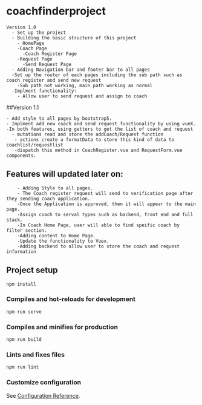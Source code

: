 # coachfinderproject
```
Version 1.0
  - Set up the project
  - Building the basic structure of this project
    - HomePage
    -Coach Page
      -Coach Register Page
    -Request Page
      -Send Request Page
  - Adding Navigation bar and footer bar to all pages
  -Set up the router of each pages including the sub path such as coach register and send new request
    -Sub path not working, main path working as normal
  -Implment functionality:
    - Allow user to send request and assign to coach 
```
##Version 1.1
```
- Add style to all pages by bootstrap5.
- Implment add new coach and send request functionality by using vueX.
-In both features, using getters to get the list of coach and request
  - mutations read and store the addCoach/Request function
   - actions create a formatData to store this kind of data to coachlist/requestlist
   -dispatch this method in CoachRegister.vue and RequestForm.vue components.
```
## Features will updated later on:
```
    - Adding Style to all pages.
    - The Coach register request will send to verification page after they sending coach application.
    -Once the Application is approved, then it will appear to the main page.
    -Assign coach to serval types such as backend, front end and full stack.
    -In Coach Home Page, user will able to find speific coach by filter section.
    -Adding content to Home Page.
    -Update the functionality to Vuex.
    -Adding backend to allow user to store the coach and request information
```
## Project setup
```
npm install
```

### Compiles and hot-reloads for development
```
npm run serve
```

### Compiles and minifies for production
```
npm run build
```

### Lints and fixes files
```
npm run lint
```

### Customize configuration
See [Configuration Reference](https://cli.vuejs.org/config/).

